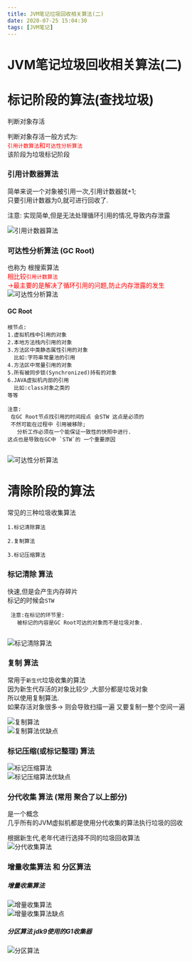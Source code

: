 ```yaml
---
title: JVM笔记垃圾回收相关算法(二)
date: 2020-07-25 15:04:30
tags: [JVM笔记]
---
```


# JVM笔记垃圾回收相关算法(二)

# 标记阶段的算法(查找垃圾) 
判断对象存活

判断对象存活一般方式为:  
<font color='red'>
`引用计数算法`和`可达性分析算法` </font>  
该阶段为垃圾标记阶段

### 引用计数器算法
简单来说一个对象被引用一次,引用计数器就+1;  
只要引用计数器为0,就可进行回收了.  

注意: 实现简单,但是无法处理循环引用的情况,导致内存泄露

<!--more-->

![引用计数器算法](/img/2020-07-02/72.png)

### 可达性分析算法 (GC Root)
也称为 根搜索算法   
<font color='red'>
相比较`引用计数算法`  
->最主要的是解决了循环引用的问题,防止内存泄露的发生
</font>    
![可达性分析算法](/img/2020-07-02/73.png)
#### GC Root 
```
根节点:
1.虚拟机栈中引用的对象
2.本地方法栈内引用的对象
3.方法区中类静态属性引用的对象
  比如:字符串常量池的引用
4.方法区中常量引用的对象
5.所有被同步锁(Synchronized)持有的对象
6.JAVA虚拟机内部的引用 
  比如:class对象之类的
等等

注意:
 在GC Root节点找引用的时间段点 会STW 这点是必须的
 不然可能在过程中 引用被移除;
   分析工作必须在一个能保证一致性的快照中进行.
这点也是导致在GC中 `STW`的 一个重要原因   


```
![可达性分析算法](/img/2020-07-02/74.png)



# 清除阶段的算法
常见的三种垃圾收集算法 
```
1.标记清除算法

2.复制算法

3.标记压缩算法
```


### 标记清除 算法
 快速,但是会产生内存碎片   
 标记的时候会`STW`   

```
 注意:在标记的环节里:
   被标记的内容是GC Root可达的对象而不是垃圾对象.
   
```
![标记清除算法](/img/2020-07-02/75.png)


### 复制 算法
常用于`新生代`垃圾收集的算法  
因为新生代存活的对象比较少 ,大部分都是垃圾对象  
所以使用复制算法.  
如果存活对象很多->  则会导致扫描一遍 又要复制一整个空间一遍

![复制算法](/img/2020-07-02/76.png)  
![复制算法优缺点](/img/2020-07-02/77.png)

### 标记压缩(或标记整理) 算法

![标记压缩算法](/img/2020-07-02/78.png)  
![标记压缩算法优缺点](/img/2020-07-02/79.png)

### 分代收集 算法  (常用 聚合了以上部分)
是一个概念  
几乎所有的JVM虚拟机都是使用分代收集的算法执行垃圾的回收  

根据新生代,老年代进行选择不同的垃圾回收算法   
![分代收集算法](/img/2020-07-02/80.png)


### 增量收集算法 和 分区算法

##### 增量收集算法
![增量收集算法](/img/2020-07-02/80.png)  
![增量收集算法缺点](/img/2020-07-02/81.png)

##### 分区算法  jdk9使用的G1收集器
![分区算法](/img/2020-07-02/82.png)